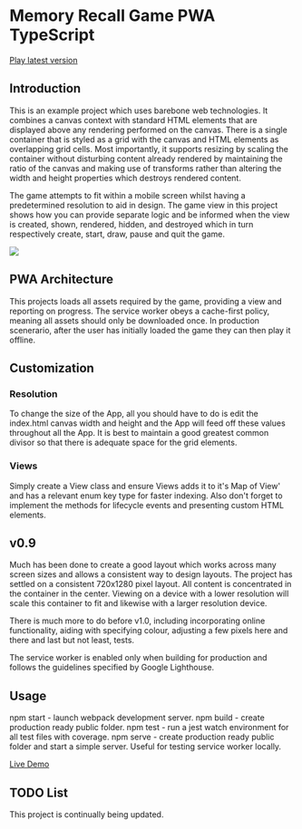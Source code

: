 # Memory Recall Game PWA TypeScript

<a href="https://memoryrecall.turboignited.com">Play latest version</a>

## Introduction
This is an example project which uses barebone web technologies. It combines a canvas context with standard HTML elements that are displayed above any rendering performed on the canvas. There is a single container that is styled as a grid with the canvas and HTML elements as overlapping grid cells.
Most importantly, it supports resizing by scaling the container without disturbing content already rendered by maintaining the ratio of the canvas and making use of transforms rather than altering the width and height properties which destroys rendered content.

The game attempts to fit within a mobile screen whilst having a predetermined resolution to aid in design. The game view in this project shows how you can provide separate logic and be informed when the view is created, shown, rendered, hidden, and destroyed which in turn respectively create, start, draw, pause and quit the game.

<img src="images/icon.png"/>

## PWA Architecture
This projects loads all assets required by the game, providing a view and reporting on progress.
The service worker obeys a cache-first policy, meaning all assets should only be downloaded once.
In production scenerario, after the user has initially loaded the game they can then play it offline.

## Customization
### Resolution
To change the size of the App, all you should have to do is edit the index.html canvas width and height and the App will feed off these values throughout all the App. It is best to maintain a good greatest common divisor so that there is adequate space for the grid elements.

### Views
Simply create a View class and ensure Views adds it to it's Map of View' and has a relevant enum key type for faster indexing.
Also don't forget to implement the methods for lifecycle events and presenting custom HTML elements.

## v0.9
Much has been done to create a good layout which works across many screen sizes and allows a consistent way to design layouts. The project has settled on a consistent 720x1280 pixel layout. All content is concentrated in the container in the center. Viewing on a device with a lower resolution will scale this container to fit and likewise with a larger resolution device.

There is much more to do before v1.0, including incorporating online functionality, aiding with specifying colour, adjusting a few pixels here and there and last but not least, tests.

The service worker is enabled only when building for production and follows the guidelines specified by Google Lighthouse.

## Usage
npm start - launch webpack development server.
npm build - create production ready public folder.
npm test - run a jest watch environment for all test files with coverage.
npm serve - create production ready public folder and start a simple server. Useful for testing service worker locally.

<a href="https://memoryrecall.turboignited.com">Live Demo</a>

## TODO List
This project is continually being updated.